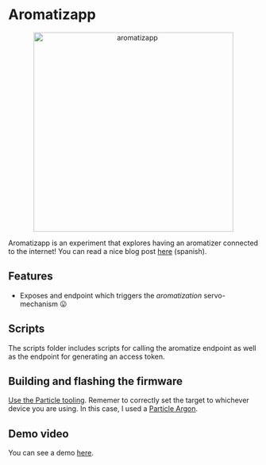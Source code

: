 # Aromatizapp

<a href="https://vimeo.com/643280797">
  <p align="center">
    <img width="402" alt="aromatizapp" src="https://user-images.githubusercontent.com/10622989/140662899-a6a0ac63-cd75-4ff9-ada4-47f264992088.png">
  </p>
</a>

Aromatizapp is an experiment that explores having an aromatizer connected to the internet! You can read a nice blog post [here](https://ramomar.medium.com/aromatizapp-ac97e8b730a8) (spanish).

## Features

- Exposes and endpoint which triggers the _aromatization_ servo-mechanism 😛


## Scripts

The scripts folder includes scripts for calling the aromatize endpoint as well as the endpoint for generating an access token.


## Building and flashing the firmware

[Use the Particle tooling](https://docs.particle.io/tutorials/developer-tools/workbench/). Rememer to correctly set the target to whichever device you are using. In this case, I used a [Particle Argon](https://docs.particle.io/argon/).

## Demo video
You can see a demo [here](https://vimeo.com/643280797).

